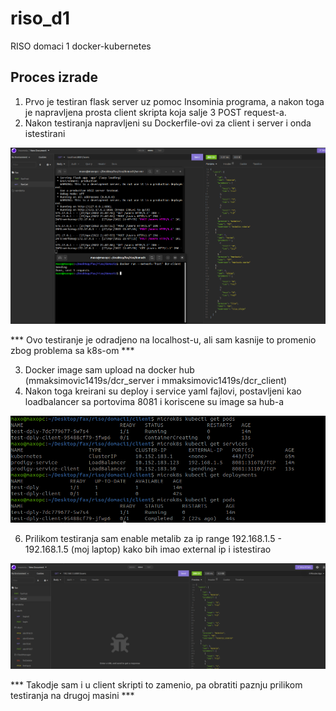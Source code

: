 # riso_d1
RISO domaci 1 docker-kubernetes
## Proces izrade
1. Prvo je testiran flask server uz pomoc Insominia programa, a nakon toga je napravljena prosta client skripta koja salje 3 POST request-a.
2. Nakon testiranja napravljeni su Dockerfile-ovi za client i server i onda istestirani


![Docker_test](https://github.com/markoMaksimovic1419S/riso_d1/blob/main/slike/docker_testiranje.png?raw=true)

*** Ovo testiranje je odradjeno na localhost-u, ali sam kasnije to promenio zbog problema sa k8s-om ***

3. Docker image sam upload na docker hub (mmaksimovic1419s/dcr_server i mmaksimovic1419s/dcr_client)
4. Nakon toga kreirani su deploy i service yaml fajlovi, postavljeni kao loadbalancer sa portovima 8081 i koriscene su image sa hub-a

![Docker_test](https://github.com/markoMaksimovic1419S/riso_d1/blob/main/slike/kubernetes_testiranje.png?raw=true)

6. Prilikom testiranja sam enable metalib za ip range 192.168.1.5 - 192.168.1.5 (moj laptop) kako bih imao external ip i istestirao

![Docker_test](https://github.com/markoMaksimovic1419S/riso_d1/blob/main/slike/kubernetes_insomnia.png?raw=true)

*** Takodje sam i u client skripti to zamenio, pa obratiti paznju prilikom testiranja na drugoj masini ***

        

